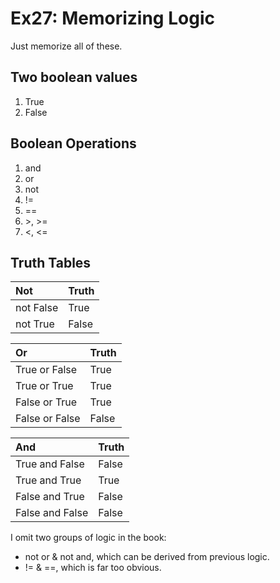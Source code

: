 # Ex27: Memorizing Logic

Just memorize all of these.

## Two boolean values
1. True
2. False

## Boolean Operations
1. and
2. or
3. not
4. !=
5. ==
6. \>, >=
7. <, <=

## Truth Tables

Not | Truth
:---|:-----
not False | True
not True  | False

Or | Truth
:---|:-----
True or False | True
True or True  | True
False or True | True
False or False| False

And | Truth
:---|:-----
True and False | False
True and True  | True
False and True | False
False and False| False

I omit two groups of logic in the book:

  - not or & not and, which can be derived from previous logic.
  - != & ==, which is far too obvious.